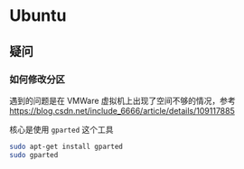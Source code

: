 # Ubuntu

## 疑问

### 如何修改分区

遇到的问题是在 VMWare 虚拟机上出现了空间不够的情况，参考 https://blog.csdn.net/include_6666/article/details/109117885

核心是使用 `gparted` 这个工具

```sh
sudo apt-get install gparted
sudo gparted
```
